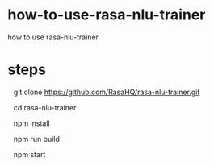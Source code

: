 # how-to-use-rasa-nlu-trainer
how to use rasa-nlu-trainer
# steps  
    git clone https://github.com/RasaHQ/rasa-nlu-trainer.git
    
    cd rasa-nlu-trainer
    
    npm install
    
    npm run build
    
    npm start  
